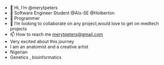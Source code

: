 - 👋 Hi, I’m @merytpeters
- 👀 Software Engineer Student @Alx-SE @Holberton
- 🌱 Programmer
- 💞️ I’m looking to collaborate on any project,would love to get on medtech projects
- 📫 How to reach me merytpeters@gmail.com
-  Very excited about this journey
-  I am an anatomist and a creative artist
-  Nigerian 
- Genetics , bioinformatics
